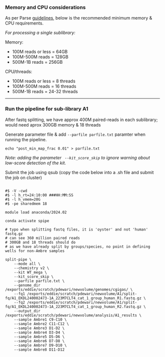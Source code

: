 ### Memory and CPU considerations
As per Parse [guidelines](https://support.parsebiosciences.com/hc/en-us/articles/23060102930580-Pipeline-Installation-Current-Version), below is the recommended minimum memory & CPU requirements.  

*For processing a single sublibrary:*

Memory:

- 100M reads or less =  64GB
- 100M-500M reads = 128GB
- 500M-1B  reads = 256GB

CPU/threads:
- 100M reads or less =  8 threads
- 100M-500M reads = 16 threads
- 500M-1B  reads = 24-32 threads

***

### Run the pipeline for sub-library A1

After fastq splitting, we have approx 400M paired-reads in each sublibrary; would need aprox 300GB memory & 18 threads  

Generate parameter file & add `--parfile parfile.txt` paramter when running the pipeline.  
```
echo "post_min_map_frac 0.01" > parfile.txt
```

*Note: adding the parameter ` --kit_score_skip` to ignore warning about low-score detection of the kit.*  

Submit the job using qsub (copy the code below into a .sh file and submit the job on cluster)  

```

#$ -V -cwd
#$ -l h_rt=24:10:00 ###HH:MM:SS
#$ -l h_vmem=20G
#$ -pe sharedmem 18

module load anaconda/2024.02

conda activate spipe

# typo when splitting fastq files, it is 'oyster' and not 'human' fastq.gz
# can see 360 million paired reads 
# 300GB and 18 threads should do
# as we have already split by groups/species, no point in defining wells for non-Ambre samples

split-pipe \
    --mode all \
    --chemistry v2 \
    --kit WT_mega \
    --kit_score_skip \
    --parfile parfile.txt \
    --genome_dir /exports/eddie/scratch/pdewari/newvolume/genomes/cgigas/ \
    --fq1 /exports/eddie/scratch/pdewari/newvolume/A1/split-fq/A1_EKDL240002473-1A_223M7CLT4_cat_1_group_human_R1.fastq.gz \
    --fq2 /exports/eddie/scratch/pdewari/newvolume/A1/split-fq/A1_EKDL240002473-1A_223M7CLT4_cat_1_group_human_R2.fastq.gz \
    --output_dir /exports/eddie/scratch/pdewari/newvolume/analysis/A1_results \
    --sample Ambre1 C9-C10 \
    --sample Ambre2 C11-C12 \
    --sample Ambre3 D1-D2 \
    --sample Ambre4 D3-D4 \
    --sample Ambre5 D5-D6 \
    --sample Ambre6 D7-D8 \
    --sample Ambre7 D9-D10 \
    --sample Ambre8 D11-D12

```
